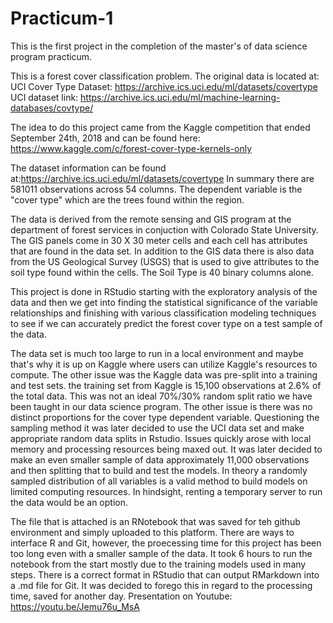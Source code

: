 # Practicum-1
This is the first project in the completion of the master's of data science program practicum.

This is a forest cover classification problem. The original data is located at: 
UCI Cover Type Dataset: https://archive.ics.uci.edu/ml/datasets/covertype
UCI dataset link: https://archive.ics.uci.edu/ml/machine-learning-databases/covtype/

The idea to do this project came from the Kaggle competition that ended September 24th, 2018 
and can be found here: https://www.kaggle.com/c/forest-cover-type-kernels-only

The dataset information can be found at:https://archive.ics.uci.edu/ml/datasets/covertype
In summary there are 581011 observations across 54 columns. The dependent variable is the "cover type" 
which are the trees found within the region. 

The data is derived from the remote sensing and GIS program at the department of forest services in conjuction 
with Colorado State University. The GIS panels come in 30 X 30 meter cells and each cell has attributes that 
are found in the data set. In addition to the GIS data there is also data from the US Geological Survey (USGS)
that is used to give attributes to the soil type found within the cells. The Soil Type is 40 binary columns alone. 

This project is done in RStudio starting with the exploratory analysis of the data and then we get into finding
the statistical significance of the variable relationships and finishing with various classification modeling
techniques to see if we can accurately predict the forest cover type on a test sample of the data. 

The data set is much too large to run in a local environment and maybe that's why it is up on Kaggle where users can 
utilize Kaggle's resources to compute. The other issue was the Kaggle data was pre-split into a training and test sets. 
the training set from Kaggle is 15,100 observations at 2.6% of the total data. This was not an ideal 70%/30% random split
ratio we have been taught in our data science program. The other issue is there was no distinct proportions for the
cover type dependent variable. Questioning the sampling method it was later decided to use the UCI data set and make 
appropriate random data splits in Rstudio. Issues quickly arose with local memory and processing resources being maxed out.
It was later decided to make an even smaller sample of data approximately 11,000 observations and then splitting that to
build and test the models. In theory a randomly sampled distribution of all variables is a valid method to build models on 
limited computing resources. In hindsight, renting a temporary server to run the data would be an option. 

The file that is attached is an RNotebook that was saved for teh github environment and simply uploaded to this platform. There are ways to interface R and Git, however, the proecessing time for this project has been too long even with a smaller sample of the data. It took 6 hours to run the notebook from the start mostly due to the training models used in many steps. There is a correct format in RStudio that can output RMarkdown into a .md file for Git. It was decided to forego this in regard to the processing time, saved for another day. 
 Presentation on Youtube: https://youtu.be/Jemu76u_MsA
